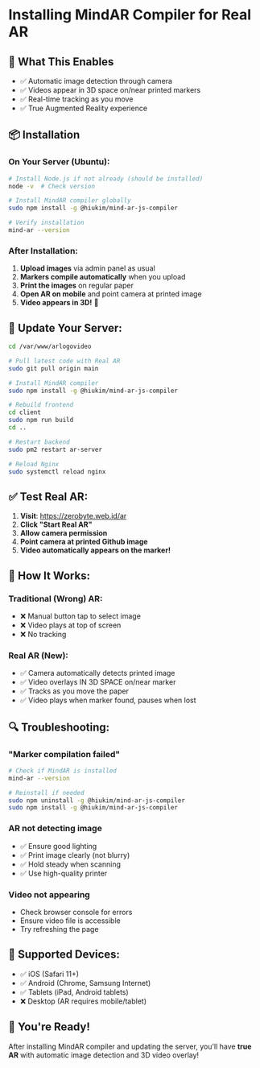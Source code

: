 # Installing MindAR Compiler for Real AR

## 🎯 What This Enables
- ✅ Automatic image detection through camera
- ✅ Videos appear in 3D space on/near printed markers
- ✅ Real-time tracking as you move
- ✅ True Augmented Reality experience

## 📦 Installation

### On Your Server (Ubuntu):

```bash
# Install Node.js if not already (should be installed)
node -v  # Check version

# Install MindAR compiler globally
sudo npm install -g @hiukim/mind-ar-js-compiler

# Verify installation
mind-ar --version
```

### After Installation:

1. **Upload images** via admin panel as usual
2. **Markers compile automatically** when you upload
3. **Print the images** on regular paper
4. **Open AR on mobile** and point camera at printed image
5. **Video appears in 3D!** 🎉

## 🔄 Update Your Server:

```bash
cd /var/www/arlogovideo

# Pull latest code with Real AR
sudo git pull origin main

# Install MindAR compiler
sudo npm install -g @hiukim/mind-ar-js-compiler

# Rebuild frontend
cd client
sudo npm run build
cd ..

# Restart backend
sudo pm2 restart ar-server

# Reload Nginx
sudo systemctl reload nginx
```

## ✅ Test Real AR:

1. **Visit**: https://zerobyte.web.id/ar
2. **Click "Start Real AR"**
3. **Allow camera permission**
4. **Point camera at printed Github image**
5. **Video automatically appears on the marker!**

## 🎥 How It Works:

### Traditional (Wrong) AR:
- ❌ Manual button tap to select image
- ❌ Video plays at top of screen
- ❌ No tracking

### Real AR (New):
- ✅ Camera automatically detects printed image
- ✅ Video overlays IN 3D SPACE on/near marker
- ✅ Tracks as you move the paper
- ✅ Video plays when marker found, pauses when lost

## 🔍 Troubleshooting:

### "Marker compilation failed"
```bash
# Check if MindAR is installed
mind-ar --version

# Reinstall if needed
sudo npm uninstall -g @hiukim/mind-ar-js-compiler
sudo npm install -g @hiukim/mind-ar-js-compiler
```

### AR not detecting image
- ✅ Ensure good lighting
- ✅ Print image clearly (not blurry)
- ✅ Hold steady when scanning
- ✅ Use high-quality printer

### Video not appearing
- Check browser console for errors
- Ensure video file is accessible
- Try refreshing the page

## 📱 Supported Devices:

- ✅ iOS (Safari 11+)
- ✅ Android (Chrome, Samsung Internet)
- ✅ Tablets (iPad, Android tablets)
- ❌ Desktop (AR requires mobile/tablet)

## 🚀 You're Ready!

After installing MindAR compiler and updating the server, you'll have **true AR** with automatic image detection and 3D video overlay!


